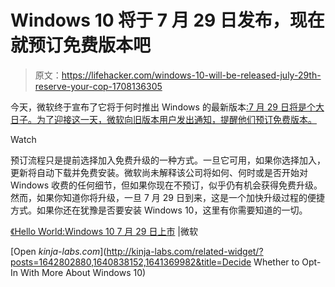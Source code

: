 # Windows 10 将于 7 月 29 日发布，现在就预订免费版本吧

> 原文：<https://lifehacker.com/windows-10-will-be-released-july-29th-reserve-your-cop-1708136305>

今天，微软终于宣布了它将于何时推出 Windows 的最新版本[:7 月 29 日将是个大日子。为了迎接这一天，微软向旧版本用户发出通知，提醒他们预订免费版本。](http://lifehacker.com/all-the-new-stuff-in-windows-10-1640838152)

Watch

预订流程只是提前选择加入免费升级的一种方式。一旦它可用，如果你选择加入，更新将自动下载并免费安装。微软尚未解释该公司将如何、何时或是否开始对 Windows 收费的任何细节，但如果你现在不预订，似乎仍有机会获得免费升级。然而，如果你知道你将升级，一旦 7 月 29 日到来，这是一个加快升级过程的便捷方式。如果你还在犹豫是否要安装 Windows 10，这里有你需要知道的一切。

[《Hello World:Windows 10 7 月 29 日上市](http://blogs.windows.com/bloggingwindows/2015/06/01/hello-world-windows-10-available-on-july-29/) |微软

[Open *kinja-labs.com*](http://kinja-labs.com/related-widget/?posts=1642802880,1640838152,1641369982&title=Decide Whether to Opt-In With More About Windows 10)